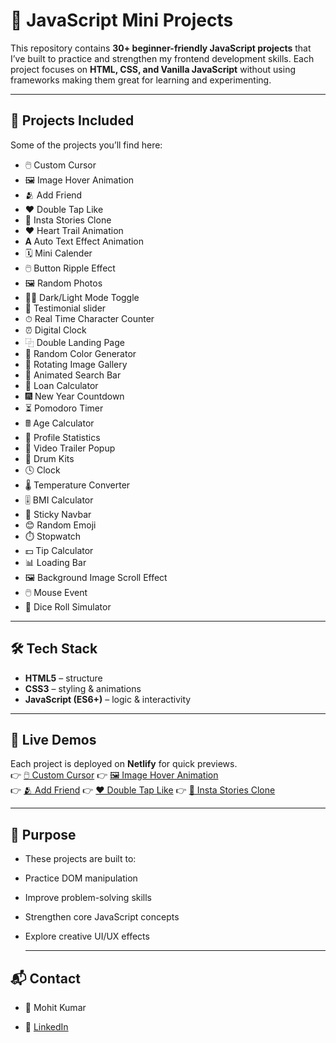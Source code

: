 # 🚀 JavaScript Mini Projects  

This repository contains **30+ beginner-friendly JavaScript projects** that I’ve built to practice and strengthen my frontend development skills. Each project focuses on **HTML, CSS, and Vanilla JavaScript** without using frameworks making them great for learning and experimenting.  

---

## 📂 Projects Included  
Some of the projects you’ll find here:  

- 🖱️ Custom Cursor  
- 🖼️ Image Hover Animation
- 🫂 Add Friend
- ❤️ Double Tap Like  
- 📸 Insta Stories Clone  
- ❤︎ Heart Trail Animation
- 𝐀 Auto Text Effect Animation
- 🗓️ Mini Calender
- 🖱️ Button Ripple Effect
- 🖼️ Random Photos
- 🌙🌞 Dark/Light Mode Toggle
-  👤 Testimonial slider
-  ⏱ Real Time Character Counter
- ⏰ Digital Clock
- ⿻ Double Landing Page
- 🎨 Random Color Generator
- 🔄 Rotating Image Gallery
- 🔎 Animated Search Bar
- 📱 Loan Calculator
- 🎆 New Year Countdown
- ⏳ Pomodoro Timer
- 🖩 Age Calculator
- 🪪 Profile Statistics
- 🎥 Video Trailer Popup
- 🥁 Drum Kits
- 🕓 Clock
- 🌡 Temperature Converter
- 🎚️ BMI Calculator
- 📌 Sticky Navbar
- 😊 Random Emoji
- ⏱️ Stopwatch
- 💵 Tip Calculator
- 📊 Loading Bar
- 🖼️ Background Image Scroll Effect
- 🖱️ Mouse Event
- 🎲 Dice Roll Simulator 
---

## 🛠️ Tech Stack  
- **HTML5** – structure  
- **CSS3** – styling & animations  
- **JavaScript (ES6+)** – logic & interactivity  

---

## 📸 Live Demos  
Each project is deployed on **Netlify** for quick previews.  
👉 [🖱️ Custom Cursor](https://name-custom-cursor.netlify.app/)
👉 [🖼️ Image Hover Animation](https://multiple-image-hover-animation.netlify.app/)  
👉 [🫂 Add Friend](https://add-follower.netlify.app/)
👉 [❤️ Double Tap Like](https://double-tap-like.netlify.app/)
👉 [📸 Insta Stories Clone](https://insta-stories-views.netlify.app/)


---

## 🎯 Purpose

- These projects are built to:

- Practice DOM manipulation

- Improve problem-solving skills

- Strengthen core JavaScript concepts

- Explore creative UI/UX effects

  ---

 ## 📬 Contact

- 👤 Mohit Kumar

- 💼 [LinkedIn](https://www.linkedin.com/in/mohit-kumar16)
